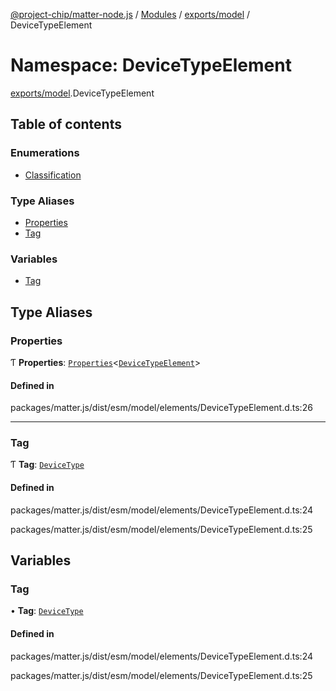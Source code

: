 [@project-chip/matter-node.js](../README.md) / [Modules](../modules.md) / [exports/model](exports_model.md) / DeviceTypeElement

# Namespace: DeviceTypeElement

[exports/model](exports_model.md).DeviceTypeElement

## Table of contents

### Enumerations

- [Classification](../enums/exports_model.DeviceTypeElement.Classification.md)

### Type Aliases

- [Properties](exports_model.DeviceTypeElement.md#properties)
- [Tag](exports_model.DeviceTypeElement.md#tag)

### Variables

- [Tag](exports_model.DeviceTypeElement.md#tag-1)

## Type Aliases

### Properties

Ƭ **Properties**: [`Properties`](exports_model.BaseElement.md#properties)\<[`DeviceTypeElement`](exports_model.md#devicetypeelement)\>

#### Defined in

packages/matter.js/dist/esm/model/elements/DeviceTypeElement.d.ts:26

___

### Tag

Ƭ **Tag**: [`DeviceType`](../enums/exports_model.ElementTag.md#devicetype)

#### Defined in

packages/matter.js/dist/esm/model/elements/DeviceTypeElement.d.ts:24

packages/matter.js/dist/esm/model/elements/DeviceTypeElement.d.ts:25

## Variables

### Tag

• **Tag**: [`DeviceType`](../enums/exports_model.ElementTag.md#devicetype)

#### Defined in

packages/matter.js/dist/esm/model/elements/DeviceTypeElement.d.ts:24

packages/matter.js/dist/esm/model/elements/DeviceTypeElement.d.ts:25
